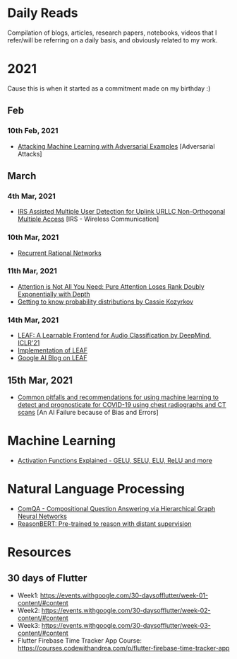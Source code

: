 # Daily Reads
Compilation of blogs, articles, research papers, notebooks, videos that I refer/will be referring on a daily basis, and obviously related to my work.

# 2021
Cause this is when it started as a commitment made on my birthday :)

## Feb

### 10th Feb, 2021
- [Attacking Machine Learning with Adversarial Examples](https://openai.com/blog/adversarial-example-research/) [Adversarial Attacks]

## March
### 4th Mar, 2021
- [IRS Assisted Multiple User Detection for Uplink URLLC Non-Orthogonal Multiple Access](https://ieeexplore.ieee.org/document/9162705) [IRS - Wireless Communication]
### 10th Mar, 2021
- [Recurrent Rational Networks](https://arxiv.org/pdf/2102.09407.pdf)
### 11th Mar, 2021
- [Attention is Not All You Need: Pure Attention Loses Rank Doubly Exponentially with Depth](https://arxiv.org/abs/2103.03404)
- [Getting to know probability distributions by Cassie Kozyrkov](https://towardsdatascience.com/getting-to-know-probability-distributions-cc1dd1e2f22b) 
### 14th Mar, 2021
- [LEAF: A Learnable Frontend for Audio Classification by DeepMind, ICLR'21](https://arxiv.org/abs/2101.08596)
- [Implementation of LEAF](https://github.com/google-research/leaf-audio)
- [Google AI Blog on LEAF](https://ai.googleblog.com/2021/03/leaf-learnable-frontend-for-audio.html)
## 15th Mar, 2021
- [Common pitfalls and recommendations for using machine learning to detect and prognosticate for COVID-19 using chest radiographs and CT scans](https://www.nature.com/articles/s42256-021-00307-0) [An AI Failure because of Bias and Errors]

# Machine Learning 
- [Activation Functions Explained - GELU, SELU, ELU, ReLU and more](https://mlfromscratch.com/activation-functions-explained/)
# Natural Language Processing
- [ComQA - Compositional Question Answering via Hierarchical Graph Neural Networks](https://arxiv.org/pdf/2101.06400.pdf)
- [ReasonBERT: Pre-trained to reason with distant supervision](https://arxiv.org/pdf/2109.04912.pdf)
# Resources
## 30 days of Flutter
- Week1: https://events.withgoogle.com/30-daysofflutter/week-01-content/#content
- Week2: https://events.withgoogle.com/30-daysofflutter/week-02-content/#content
- Week3: https://events.withgoogle.com/30-daysofflutter/week-03-content/#content
- Flutter Firebase Time Tracker App Course: https://courses.codewithandrea.com/p/flutter-firebase-time-tracker-app

